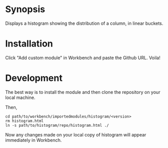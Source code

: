 # Synopsis

Displays a histogram showing the distribution of a column, in linear buckets.

# Installation

Click "Add custom module" in Workbench and paste the Github URL. Voila!

# Development

The best way is to install the module and then clone the repository on your local machine.

Then,

```
cd path/to/workbench/importedmodules/histogram/<version>
rm histogram.html
ln -s path/to/histogram/repo/histogram.html ./
```

Now any changes made on your local copy of histogram will appear immediately in Workbench.
